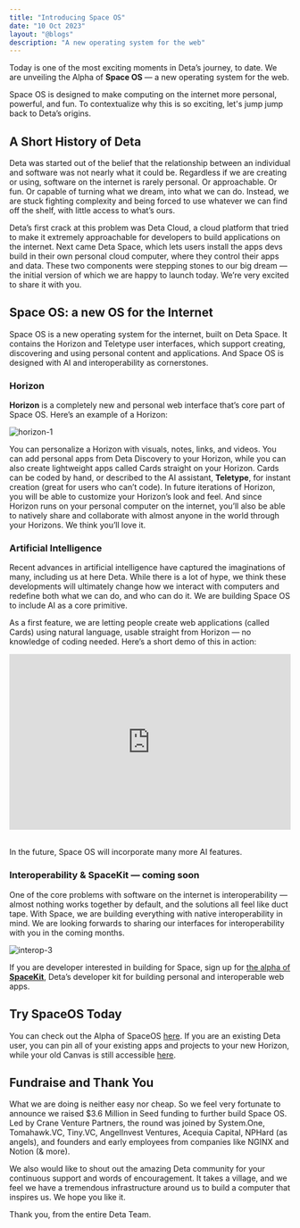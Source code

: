 ```yaml
---
title: "Introducing Space OS"
date: "10 Oct 2023"
layout: "@blogs"
description: "A new operating system for the web"
---
```


Today is one of the most exciting moments in Deta’s journey, to date.  We are unveiling the Alpha of **Space OS** — a new operating system for the web. 

Space OS is designed to make computing on the internet more personal, powerful, and fun. To contextualize why this is so exciting, let's jump jump back to Deta’s origins.

## A Short History of Deta

Deta was started out of the belief that the relationship between an individual and software was not nearly what it could be. Regardless if we are creating or using, software on the internet is rarely personal. Or approachable. Or fun. Or capable of turning what we dream, into what we can do. Instead, we are stuck fighting complexity and being forced to use whatever we can find off the shelf, with little access to what’s ours. 

Deta’s first crack at this problem was Deta Cloud, a cloud platform that tried to make it extremely approachable for developers to build applications on the internet. Next came Deta Space, which lets users install the apps devs build in their own personal cloud computer, where they control their apps and data. These two components were stepping stones to our big dream — the initial version of which we are happy to launch today. We’re very excited to share it with you.

## Space OS: a new OS for the Internet

Space OS is a new operating system for the internet, built on Deta Space. It contains the Horizon and Teletype user interfaces, which support creating, discovering and using personal content and applications. And Space OS is designed with AI and interoperability as cornerstones.

### Horizon

**Horizon** is a completely new and personal web interface that’s core part of Space OS. Here’s an example of a Horizon:

![horizon-1](/blog_assets/horizon-1.png)


You can personalize a Horizon with visuals, notes, links, and videos. You can add personal apps from Deta Discovery to your Horizon, while you can also create lightweight apps called Cards straight on your Horizon. Cards can be coded by hand, or described to the AI assistant, **Teletype**, for instant creation (great for users who can’t code). In future iterations of Horizon, you will be able to customize your Horizon’s look and feel. And since Horizon runs on your personal computer on the internet, you’ll also be able to natively share and collaborate with almost anyone in the world through your Horizons. We think you’ll love it.

### Artificial Intelligence

Recent advances in artificial intelligence have captured the imaginations of many, including us at here Deta. While there is a lot of hype, we think these developments will ultimately change how we interact with computers and redefine both what we can do, and who can do it. We are building Space OS to include AI as a core primitive.

As a first feature, we are letting people create web applications (called Cards) using natural language, usable straight from Horizon — no knowledge of coding needed. Here’s a short demo of this in action:

<div style="display: flex; align-items: center; justify-content: center;">
<iframe width="560" height="315" src="https://www.youtube.com/embed/iVda_V-DpQ8?si=ZNOuYN7YJGeDTa-T" title="YouTube video player" frameborder="0" allow="accelerometer; autoplay; clipboard-write; encrypted-media; gyroscope; picture-in-picture; web-share" allowfullscreen></iframe>
</div>

<br />

In the future, Space OS will incorporate many more AI features.

### Interoperability & SpaceKit — coming soon

One of the core problems with software on the internet is interoperability — almost nothing works together by default, and the solutions all feel like duct tape. With Space, we are building everything with native interoperability in mind. We are looking forwards to sharing our interfaces for interoperability with you in the coming months.

![interop-3](/blog_assets/interop-3.png)

If you are developer interested in building for Space, sign up for [the alpha of **SpaceKit**](https://deta.space/docs/en/build/space-kit), Deta’s developer kit for building personal and interoperable web apps. 

## Try SpaceOS Today

You can check out the Alpha of SpaceOS [here](https://deta.space/signup). If you are an existing Deta user, you can pin all of your existing apps and projects to your new Horizon, while your old Canvas is still accessible [here](https://old.deta.space).

## Fundraise and Thank You

What we are doing is neither easy nor cheap. So we feel very fortunate to announce we raised $3.6 Million in Seed funding to further build Space OS. Led by Crane Venture Partners, the round was joined by System.One, Tomahawk.VC, Tiny.VC, AngelInvest Ventures, Acequia Capital, NPHard (as angels), and founders and early employees from companies like NGINX and Notion (& more). 

We also would like to shout out the amazing Deta community for your continuous support and words of encouragement. It takes a village, and we feel we have a tremendous infrastructure around us to build a computer that inspires us. We hope you like it.

Thank you, from the entire Deta Team.